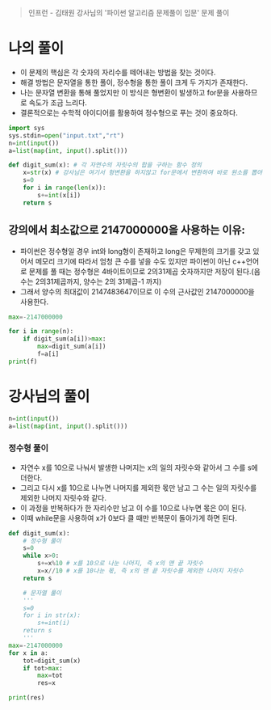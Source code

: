 > 인프런 - 김태원 강사님의 '파이썬 알고리즘 문제풀이 입문' 문제 풀이

# 나의 풀이
- 이 문제의 핵심은 각 숫자의 자리수를 떼어내는 방법을 찾는 것이다.
- 해결 방법은 문자열을 통한 풀이, 정수형을 통한 풀이 크게 두 가지가 존재한다.
- 나는 문자열 변환을 통해 풀었지만 이 방식은 형변환이 발생하고 for문을 사용하므로 속도가 조금 느리다.
- 결론적으로는 수학적 아이디어를 활용하여 정수형으로 푸는 것이 중요하다.

```python
import sys
sys.stdin=open("input.txt","rt")
n=int(input())
a=list(map(int, input().split()))

def digit_sum(x): # 각 자연수의 자릿수의 합을 구하는 함수 정의
    x=str(x) # 강사님은 여기서 형변환을 하지않고 for문에서 변환하여 바로 원소를 뽑아냈다.
    s=0
    for i in range(len(x)):
        s+=int(x[i])
    return s
```

## 강의에서 최소값으로 2147000000을 사용하는 이유:
- 파이썬은 정수형일 경우 int와 long형이 존재하고 long은 무제한의 크기를 갖고 있어서 메모리 크기에 따라서 엄청 큰 수를 넣을 수도 있지만 파이썬이 아닌 c++언어로 문제를 풀 때는 정수형은 4바이트이므로 2의31제곱 숫자까지만 저장이 된다.(음수는 2의31제곱까지, 양수는 2의 31제곱-1 까지)
- 그래서 양수의 최대값이 2147483647이므로 이 수의 근사값인 2147000000을 사용한다.
```python
max=-2147000000

for i in range(n):
    if digit_sum(a[i])>max:
        max=digit_sum(a[i])
        f=a[i]
print(f)
```
# 강사님의 풀이
```python
n=int(input())
a=list(map(int, input().split()))
```
### 정수형 풀이
- 자연수 x를 10으로 나눠서 발생한 나머지는 x의 일의 자릿수와 같아서 그 수를 s에 더한다.
- 그리고 다시 x를 10으로 나누면 나머지를 제외한 몫만 남고 그 수는 일의 자릿수를 제외한 나머지 자릿수와 같다.
- 이 과정을 반복하다가 한 자리수만 남고 이 수를 10으로 나누면 몫은 0이 된다.
- 이때 while문을 사용하여 x가 0보다 클 때만 반복문이 돌아가게 하면 된다.
```python
def digit_sum(x):
    # 정수형 풀이
    s=0
    while x>0:
        s+=x%10 # x를 10으로 나눈 나머지, 즉 x의 맨 끝 자릿수
        x=x//10 # x를 10나눈 몫, 즉 x의 맨 끝 자릿수를 제외한 나머지 자릿수
    return s

    # 문자열 풀이
    '''
    s=0
    for i in str(x):
        s+=int(i)
    return s
    '''
max=-2147000000
for x in a:
    tot=digit_sum(x)
    if tot>max:
        max=tot
        res=x

print(res)
```
